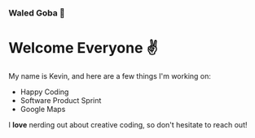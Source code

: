 ### Waled Goba 👋

# Welcome Everyone ✌️

My name is Kevin, and here are a few things I'm working on:

- Happy Coding
- Software Product Sprint
- Google Maps

I **love** nerding out about creative coding, so don't hesitate to reach out!
